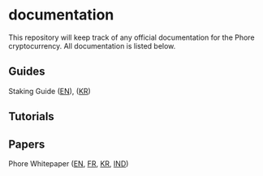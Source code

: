 # documentation

This repository will keep track of any official documentation for the Phore cryptocurrency. All documentation is listed below.

## Guides

Staking Guide ([EN](https://github.com/phoreproject/documentation/blob/master/Phore_Staking_Guide_EN.pdf)), ([KR](https://github.com/phoreproject/documentation/blob/master/Phore_Staking_Guide_KR.pdf))

## Tutorials

## Papers

Phore Whitepaper ([EN](https://github.com/phoreproject/documentation/blob/master/Phore_White_Paper_EN.pdf), [FR](https://github.com/phoreproject/documentation/blob/master/Phore_White_Paper_FR.pdf), [KR](https://github.com/phoreproject/documentation/blob/master/Phore_White_Paper_KR.pdf), [IND](https://github.com/phoreproject/documentation/blob/master/Phore_White_Paper_IND.pdf))
